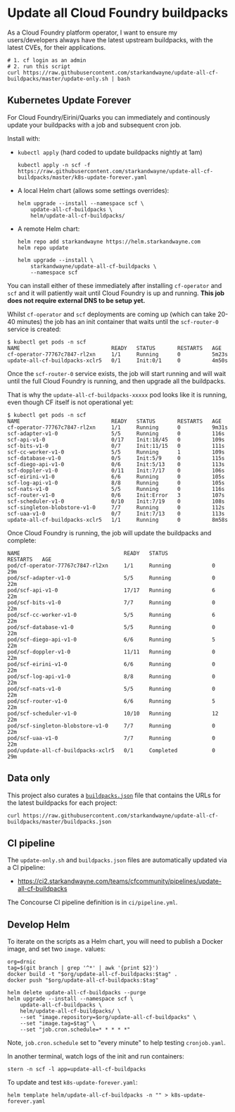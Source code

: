 # Update all Cloud Foundry buildpacks

As a Cloud Foundry platform operator, I want to ensure my users/developers always have the latest upstream buildpacks, with the latest CVEs, for their applications.

```plain
# 1. cf login as an admin
# 2. run this script
curl https://raw.githubusercontent.com/starkandwayne/update-all-cf-buildpacks/master/update-only.sh | bash
```

## Kubernetes Update Forever

For Cloud Foundry/Eirini/Quarks you can immediately and continously update your buildpacks with a job and subsequent cron job.

Install with:

* `kubectl apply` (hard coded to update buildpacks nightly at 1am)

    ```plain
    kubectl apply -n scf -f https://raw.githubusercontent.com/starkandwayne/update-all-cf-buildpacks/master/k8s-update-forever.yaml
    ```

* A local Helm chart (allows some settings overrides):

    ```plain
    helm upgrade --install --namespace scf \
        update-all-cf-buildpacks \
        helm/update-all-cf-buildpacks/
    ```

* A remote Helm chart:

    ```plain
    helm repo add starkandwayne https://helm.starkandwayne.com
    helm repo update

    helm upgrade --install \
        starkandwayne/update-all-cf-buildpacks \
        --namespace scf
    ```

You can install either of these immediately after installing `cf-operator` and `scf` and it will patiently wait until Cloud Foundry is up and running. **This job does not require external DNS to be setup yet.**

Whilst `cf-operator` and `scf` deployments are coming up (which can take 20-40 minutes) the job has an init container that waits until the `scf-router-0` service is created:

```plain
$ kubectl get pods -n scf
NAME                             READY   STATUS       RESTARTS   AGE
cf-operator-77767c7847-rl2xn     1/1     Running      0          5m23s
update-all-cf-buildpacks-xclr5   0/1     Init:0/1     0          4m50s
```

Once the `scf-router-0` service exists, the job will start running and will wait until the full Cloud Foundry is running, and then upgrade all the buildpacks.

That is why the `update-all-cf-buildpacks-xxxxx` pod looks like it is running, even though CF itself is not operational yet:

```plain
$ kubectl get pods -n scf
NAME                             READY   STATUS       RESTARTS   AGE
cf-operator-77767c7847-rl2xn     1/1     Running      0          9m31s
scf-adapter-v1-0                 5/5     Running      0          116s
scf-api-v1-0                     0/17    Init:18/45   0          109s
scf-bits-v1-0                    0/7     Init:11/15   0          111s
scf-cc-worker-v1-0               5/5     Running      1          109s
scf-database-v1-0                0/5     Init:5/9     0          115s
scf-diego-api-v1-0               0/6     Init:5/13    0          113s
scf-doppler-v1-0                 0/11    Init:7/17    0          106s
scf-eirini-v1-0                  6/6     Running      0          105s
scf-log-api-v1-0                 8/8     Running      0          105s
scf-nats-v1-0                    5/5     Running      0          116s
scf-router-v1-0                  0/6     Init:Error   3          107s
scf-scheduler-v1-0               0/10    Init:7/19    0          108s
scf-singleton-blobstore-v1-0     7/7     Running      0          112s
scf-uaa-v1-0                     0/7     Init:7/13    0          113s
update-all-cf-buildpacks-xclr5   1/1     Running      0          8m58s
```

Once Cloud Foundry is running, the job will update the buildpacks and complete:

```plain
NAME                                 READY   STATUS              RESTARTS   AGE
pod/cf-operator-77767c7847-rl2xn     1/1     Running             0          29m
pod/scf-adapter-v1-0                 5/5     Running             0          22m
pod/scf-api-v1-0                     17/17   Running             6          22m
pod/scf-bits-v1-0                    7/7     Running             0          22m
pod/scf-cc-worker-v1-0               5/5     Running             6          22m
pod/scf-database-v1-0                5/5     Running             0          22m
pod/scf-diego-api-v1-0               6/6     Running             5          22m
pod/scf-doppler-v1-0                 11/11   Running             0          22m
pod/scf-eirini-v1-0                  6/6     Running             0          22m
pod/scf-log-api-v1-0                 8/8     Running             0          22m
pod/scf-nats-v1-0                    5/5     Running             0          22m
pod/scf-router-v1-0                  6/6     Running             5          22m
pod/scf-scheduler-v1-0               10/10   Running             12         22m
pod/scf-singleton-blobstore-v1-0     7/7     Running             0          22m
pod/scf-uaa-v1-0                     7/7     Running             0          22m
pod/update-all-cf-buildpacks-xclr5   0/1     Completed           0          29m
```

## Data only

This project also curates a [`buildpacks.json`](https://github.com/starkandwayne/update-all-cf-buildpacks/blob/master/buildpacks.json) file that contains the URLs for the latest buildpacks for each project:

```plain
curl https://raw.githubusercontent.com/starkandwayne/update-all-cf-buildpacks/master/buildpacks.json
```

## CI pipeline

The `update-only.sh` and `buildpacks.json` files are automatically updated via a CI pipeline:

* https://ci2.starkandwayne.com/teams/cfcommunity/pipelines/update-all-cf-buildpacks

The Concourse CI pipeline definition is in `ci/pipeline.yml`.

## Develop Helm

To iterate on the scripts as a Helm chart, you will need to publish a Docker image, and set two `image.` values:

```plain
org=drnic
tag=$(git branch | grep '^*' | awk '{print $2}')
docker build -t "$org/update-all-cf-buildpacks:$tag" .
docker push "$org/update-all-cf-buildpacks:$tag"

helm delete update-all-cf-buildpacks --purge
helm upgrade --install --namespace scf \
    update-all-cf-buildpacks \
    helm/update-all-cf-buildpacks/ \
    --set "image.repository=$org/update-all-cf-buildpacks" \
    --set "image.tag=$tag" \
    --set "job.cron.schedule=* * * * *"
```

Note, `job.cron.schedule` set to "every minute" to help testing `cronjob.yaml`.

In another terminal, watch logs of the init and run containers:

```plain
stern -n scf -l app=update-all-cf-buildpacks
```

To update and test `k8s-update-forever.yaml`:

```plain
helm template helm/update-all-cf-buildpacks -n "" > k8s-update-forever.yaml
```
